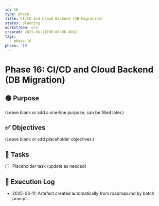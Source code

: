 ```yaml
---
id: 16
type: phase
title: CI/CD and Cloud Backend (DB Migration)
status: planning
workstream: ora
created: 2025-06-11T00:00:00.000Z
tags:
  - phase-16
phase: '16'
---
```


# Phase 16: CI/CD and Cloud Backend (DB Migration)

## 🟢 Purpose

(Leave blank or add a one-line purpose; can be filled later.)

## ✅ Objectives

(Leave blank or add placeholder objectives.)

## 🔨 Tasks

- [ ] Placeholder task (update as needed)

## 🧾 Execution Log

- 2025-06-11: Artefact created automatically from roadmap.md by batch prompt.
